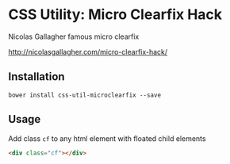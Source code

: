 # CSS Utility: Micro Clearfix Hack
Nicolas Gallagher famous micro clearfix

http://nicolasgallagher.com/micro-clearfix-hack/

## Installation
`bower install css-util-microclearfix --save`

## Usage
Add class `cf` to any html element with floated child elements

```html
<div class="cf"></div>
```
